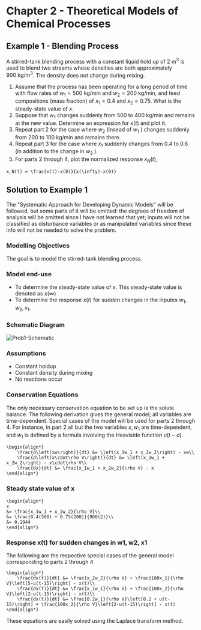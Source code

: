 # Chapter 2 - Theoretical Models of Chemical Processes

## Example 1 - Blending Process

A stirred-tank blending process with a constant liquid hold up of $`2~\text{m}^3`$ is used to blend two streams whose densities are both approximately $`900~\text{kg/m}^3`$. The density does not change during mixing.

1. Assume that the process has been operating for a long period of time with flow rates of $`w_1 = 500~\text{kg/min}`$ and $`w_2 = 200~\text{kg/min},`$ and feed compositions (mass fraction) of $`x_1 = 0.4`$ and $`x_2 = 0.75.`$ What is the steady-state value of $`x.`$
2. Suppose that $`w_1`$ changes suddenly from $`500`$ to $`400~\text{kg/min}`$ and remains at the new value. Determine an expression for $`x(t)`$ and plot it.
3. Repeat part 2 for the case where $`w_2`$ (insead of $`w_1`$ ) changes suddenly from $`200`$ to $`100~\text{kg/min}`$ and remains there.
4. Repeat part 3 for the case where $`x_1`$ suddenly changes from $`0.4`$ to $`0.6`$ (in addition to the change in $`w_2`$ ).
5. For parts 2 through 4, plot the normalized response $`x_N(t),`$

```katex
x_N(t) = \frac{x(t)-x(0)}{x(\infty)-x(0)}
```

## Solution to Example 1

The "Systematic Approach for Developing Dynamic Models" will be followed, but some parts of it will be omitted: the degrees of freedom of analysis will be omitted since I have not learned that yet; inputs will not be classified as disturbance variables or as manipulated variables since these info will not be needed to solve the problem.

### Modelling Objectives

The goal is to model the stirred-tank blending process.

### Model end-use

- To determine the steady-state value of $`x.`$ This steady-state value is denoted as $`x(\infty)`$
- To determine the response $`x(t)`$ for sudden changes in the inputes $`w_1, w_2, x_1.`$

### Schematic Diagram

![Prob1-Schematic](/images/IMG_20220827_120101)

### Assumptions

- Constant holdup
- Constant density during mixing
- No reactions occur

### Conservation Equations

The only necessary conservation equation to be set up is the solute balance. The following derivation gives the general model; all variables are time-dependent. Special cases of the model will be used for parts 2 through 4. For instance, in part 2 all but the two variables $`x, w_1`$ are time-dependent, and $`w_1`$ is defined by a formula involving the Heaviside function $`u(t-a)`$.

```katex
\begin{align*}
    \frac{d\left(xw\right)}{dt} &= \left(x_1w_1 + x_2w_2\right) - xw\\
    \frac{d\left(x\cdot\rho V\right)}{dt} &= \left(x_1w_1 + x_2w_2\right) - x\cdot\rho V\\
    \frac{dx}{dt} &= \frac{x_1w_1 + x_2w_2}{\rho V} - x
\end{align*}
```

### Steady state value of x

```katex
\begin{align*}
x
&= \frac{x_1w_1 + x_2w_2}{\rho V}\\
&= \frac{0.4(500) + 0.75(200)}{900(2)}\\
&= 0.1944
\end{align*}
```

### Response x(t) for sudden changes in w1, w2, x1

The following are the respective special cases of the general model corresponding to parts 2 through 4

```katex
\begin{align*}
    \frac{dx(t)}{dt} &= \frac{x_2w_2}{\rho V} + \frac{100x_1}{\rho V}\left[5-u(t-15)\right] - x(t)\\
    \frac{dx(t)}{dt} &= \frac{x_1w_1}{\rho V} + \frac{100x_2}{\rho V}\left[2-u(t-15)\right] - x(t)\\
    \frac{dx(t)}{dt} &= \frac{0.2w_1}{\rho V}\left[0.2 + u(t-15)\right] + \frac{100x_2}{\rho V}\left[2-u(t-15)\right] - x(t)
\end{align*}
```

These equations are easily solved using the Laplace transform method.
